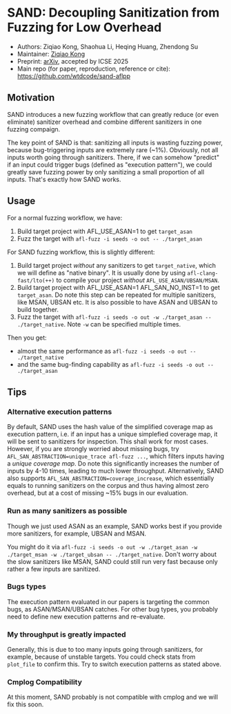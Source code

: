 # SAND: Decoupling Sanitization from Fuzzing for Low Overhead

- Authors: Ziqiao Kong, Shaohua Li, Heqing Huang, Zhendong Su
- Maintainer: [Ziqiao Kong](https://github.com/wtdcode)
- Preprint: [arXiv](https://arxiv.org/abs/2402.16497), accepted by ICSE 2025
- Main repo (for paper, reproduction, reference or cite): https://github.com/wtdcode/sand-aflpp

## Motivation

SAND introduces a new fuzzing workflow that can greatly reduce (or even eliminate) sanitizer overhead and combine different sanitizers in one fuzzing compaign.

The key point of SAND is that: sanitizing all inputs is wasting fuzzing power, because bug-triggering inputs are extremely rare (~1%). Obviously, not all inputs worth going through sanitizers. There, if we can somehow "predict" if an input could trigger bugs (defined as "execution pattern"), we could greatly save fuzzing power by only sanitizing a small proportion of all inputs. That's exactly how SAND works.

## Usage

For a normal fuzzing workflow, we have:

1. Build target project with AFL_USE_ASAN=1 to get `target_asan`
2. Fuzz the target with `afl-fuzz -i seeds -o out -- ./target_asan`

For SAND fuzzing workflow, this is slightly different:

1. Build target project _without_ any sanitizers to get `target_native`, which we will define as "native binary". It is usually done by using `afl-clang-fast/lto(++)` to compile your project _without_ `AFL_USE_ASAN/UBSAN/MSAN`.
2. Build target project with AFL_USE_ASAN=1 AFL_SAN_NO_INST=1 to get `target_asan`. Do note this step can be repeated for multiple sanitizers, like MSAN, UBSAN etc. It is also possible to have ASAN and UBSAN to build together.
3. Fuzz the target with `afl-fuzz -i seeds -o out -w ./target_asan -- ./target_native`. Note `-w` can be specified multiple times.

Then you get:

- almost the same performance as `afl-fuzz -i seeds -o out -- ./target_native`
- and the same bug-finding capability as `afl-fuzz -i seeds -o out -- ./target_asan`

## Tips

### Alternative execution patterns

By default, SAND uses the hash value of the simplified coverage map as execution pattern, i.e. if an input has a unique simplefied coverage map, it will be sent to sanitizers for inspection. This shall work for most cases. However, if you are strongly worried about missing bugs, try `AFL_SAN_ABSTRACTION=unique_trace afl-fuzz ...`, which filters inputs having a _unique coverage map_. Do note this significantly increases the number of inputs by 4-10 times, leading to much lower throughput. Alternatively, SAND also supports `AFL_SAN_ABSTRACTION=coverage_increase`, which essentially equals to running sanitizers on the corpus and thus having almost zero overhead, but at a cost of missing ~15% bugs in our evaluation.

### Run as many sanitizers as possible

Though we just used ASAN as an example, SAND works best if you provide more sanitizers, for example, UBSAN and MSAN.

You might do it via `afl-fuzz -i seeds -o out -w ./target_asan -w ./target_msan -w ./target_ubsan -- ./target_native`. Don't worry about the slow sanitizers like MSAN, SAND could still run very fast because only rather a few inputs are sanitized.

### Bugs types

The execution pattern evaluated in our papers is targeting the common bugs, as ASAN/MSAN/UBSAN catches. For other bug types, you probably need to define new execution patterns and re-evaluate.

### My throughput is greatly impacted

Generally, this is due to too many inputs going through sanitizers, for example, because of unstable targets. You could check stats from `plot_file` to confirm this. Try to switch execution patterns as stated above.

### Cmplog Compatibility

At this moment, SAND probably is not compatible with cmplog and we will fix this soon.

